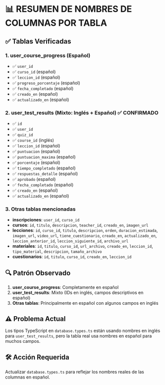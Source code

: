 # 📊 RESUMEN DE NOMBRES DE COLUMNAS POR TABLA

## ✅ Tablas Verificadas

### 1. **user_course_progress** (Español)
- ✅ `user_id`
- ✅ `curso_id` (español)
- ✅ `leccion_id` (español)
- ✅ `progreso_porcentaje` (español)
- ✅ `fecha_completado` (español)
- ✅ `creado_en` (español)
- ✅ `actualizado_en` (español)

### 2. **user_test_results** (Mixto: Inglés + Español) ✅ CONFIRMADO
- ✅ `id`
- ✅ `user_id`
- ✅ `quiz_id`
- ✅ `course_id` (inglés)
- ✅ `leccion_id` (español)
- ✅ `puntuacion` (español)
- ✅ `puntuacion_maxima` (español)
- ✅ `porcentaje` (español)
- ✅ `tiempo_completado` (español)
- ✅ `respuestas_detalle` (español)
- ✅ `aprobado` (español)
- ✅ `fecha_completado` (español)
- ✅ `creado_en` (español)
- ✅ `actualizado_en` (español)

### 3. **Otras tablas mencionadas**
- **inscripciones**: `user_id`, `curso_id`
- **cursos**: `id`, `titulo`, `descripcion`, `teacher_id`, `creado_en`, `imagen_url`
- **lecciones**: `id`, `curso_id`, `titulo`, `descripcion`, `orden`, `duracion_estimada`, `imagen_url`, `video_url`, `tiene_cuestionario`, `creado_en`, `actualizado_en`, `leccion_anterior_id`, `leccion_siguiente_id`, `archivo_url`
- **materiales**: `id`, `titulo`, `curso_id`, `url_archivo`, `creado_en`, `leccion_id`, `tipo_material`, `descripcion`, `tamaño_archivo`
- **cuestionarios**: `id`, `titulo`, `curso_id`, `creado_en`, `leccion_id`

## 🔍 Patrón Observado

1. **user_course_progress**: Completamente en español
2. **user_test_results**: Mixto (IDs en inglés, campos descriptivos en español)
3. **Otras tablas**: Principalmente en español con algunos campos en inglés

## ⚠️ Problema Actual

Los tipos TypeScript en `database.types.ts` están usando nombres en inglés para `user_test_results`, pero la tabla real usa nombres en español para muchos campos.

## 🛠️ Acción Requerida

Actualizar `database.types.ts` para reflejar los nombres reales de las columnas en español.